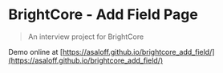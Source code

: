 # BrightCore - Add Field Page

> An interview project for BrightCore

Demo online at [https://asaloff.github.io/brightcore_add_field/](https://asaloff.github.io/brightcore_add_field/)
